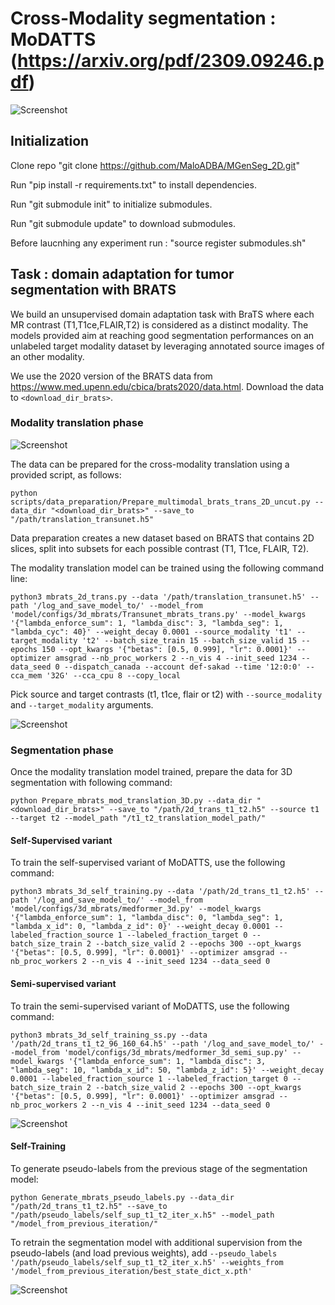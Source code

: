 # Cross-Modality segmentation : MoDATTS (https://arxiv.org/pdf/2309.09246.pdf)

![Screenshot](Visual_abstract.png)

## Initialization

Clone repo "git clone https://github.com/MaloADBA/MGenSeg_2D.git"

Run "pip install -r requirements.txt" to install dependencies. 

Run "git submodule init" to initialize submodules.

Run "git submodule update" to download submodules.

Before laucnhing any experiment run : "source register submodules.sh"

## Task : domain adaptation for tumor segmentation with BRATS

We build an unsupervised domain adaptation task with BraTS where each MR contrast (T1,T1ce,FLAIR,T2) is considered as a distinct modality. The models provided aim at reaching good segmentation performances on an unlabeled target modality dataset by leveraging annotated source images of an other modality.

We use the 2020 version of the BRATS data from https://www.med.upenn.edu/cbica/brats2020/data.html. Download the data to `<download_dir_brats>`.

### Modality translation phase

![Screenshot](Tumor_aware_mod_trans.png)

The data can be prepared for the cross-modality translation using a provided script, as follows:

```
python scripts/data_preparation/Prepare_multimodal_brats_trans_2D_uncut.py --data_dir "<download_dir_brats>" --save_to "/path/translation_transunet.h5" 

```
Data preparation creates a new dataset based on BRATS that contains 2D slices, split into subsets for each possible contrast (T1, T1ce, FLAIR, T2).

The modality translation model can be trained using the following command line:

```
python3 mbrats_2d_trans.py --data '/path/translation_transunet.h5' --path '/log_and_save_model_to/' --model_from 'model/configs/3d_mbrats/Transunet_mbrats_trans.py' --model_kwargs '{"lambda_enforce_sum": 1, "lambda_disc": 3, "lambda_seg": 1, "lambda_cyc": 40}' --weight_decay 0.0001 --source_modality 't1' --target_modality 't2' --batch_size_train 15 --batch_size_valid 15 --epochs 150 --opt_kwargs '{"betas": [0.5, 0.999], "lr": 0.0001}' --optimizer amsgrad --nb_proc_workers 2 --n_vis 4 --init_seed 1234 --data_seed 0 --dispatch_canada --account def-sakad --time '12:0:0' --cca_mem '32G' --cca_cpu 8 --copy_local

```

Pick source and target contrasts (t1, t1ce, flair or t2) with `--source_modality` and `--target_modality` arguments.

![Screenshot](Translation_brats.png)

### Segmentation phase

Once the modality translation model trained, prepare the data for 3D segmentation with following command:

```
python Prepare_mbrats_mod_translation_3D.py --data_dir "<download_dir_brats>" --save_to "/path/2d_trans_t1_t2.h5" --source t1 --target t2 --model_path "/t1_t2_translation_model_path/"

```

#### Self-Supervised variant

To train the self-supervised variant of MoDATTS, use the following command:

```
python3 mbrats_3d_self_training.py --data '/path/2d_trans_t1_t2.h5' --path '/log_and_save_model_to/' --model_from 'model/configs/3d_mbrats/medformer_3d.py' --model_kwargs '{"lambda_enforce_sum": 1, "lambda_disc": 0, "lambda_seg": 1, "lambda_x_id": 0, "lambda_z_id": 0}' --weight_decay 0.0001 --labeled_fraction_source 1 --labeled_fraction_target 0 --batch_size_train 2 --batch_size_valid 2 --epochs 300 --opt_kwargs '{"betas": [0.5, 0.999], "lr": 0.0001}' --optimizer amsgrad --nb_proc_workers 2 --n_vis 4 --init_seed 1234 --data_seed 0

```

#### Semi-supervised variant

To train the semi-supervised variant of MoDATTS, use the following command:

```
python3 mbrats_3d_self_training_ss.py --data '/path/2d_trans_t1_t2_96_160_64.h5' --path '/log_and_save_model_to/' --model_from 'model/configs/3d_mbrats/medformer_3d_semi_sup.py' --model_kwargs '{"lambda_enforce_sum": 1, "lambda_disc": 3, "lambda_seg": 10, "lambda_x_id": 50, "lambda_z_id": 5}' --weight_decay 0.0001 --labeled_fraction_source 1 --labeled_fraction_target 0 --batch_size_train 2 --batch_size_valid 2 --epochs 300 --opt_kwargs '{"betas": [0.5, 0.999], "lr": 0.0001}' --optimizer amsgrad --nb_proc_workers 2 --n_vis 4 --init_seed 1234 --data_seed 0

```

![Screenshot](MBRATS.png)

#### Self-Training
To generate pseudo-labels from the previous stage of the segmentation model:

```
python Generate_mbrats_pseudo_labels.py --data_dir "/path/2d_trans_t1_t2.h5" --save_to "/path/pseudo_labels/self_sup_t1_t2_iter_x.h5" --model_path "/model_from_previous_iteration/"

```

To retrain the segmentation model with additional supervision from the pseudo-labels (and load previous weights), add `--pseudo_labels '/path/pseudo_labels/self_sup_t1_t2_iter_x.h5' --weights_from '/model_from_previous_iteration/best_state_dict_x.pth'`

![Screenshot](self_training_mbrats.png)
